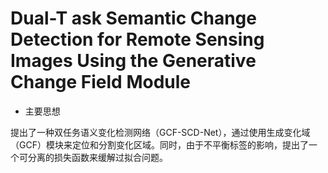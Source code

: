 # Dual-T ask Semantic Change Detection for Remote Sensing Images Using the Generative Change Field Module

- 主要思想 

提出了一种双任务语义变化检测网络（GCF-SCD-Net），通过使用生成变化域（GCF）模块来定位和分割变化区域。同时，由于不平衡标签的影响，提出了一个可分离的损失函数来缓解过拟合问题。

